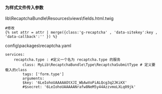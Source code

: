 #### 为样式文件传入参数

lib\RecaptchaBundle\Resources\views\fields.html.twig

	#修改 
	{% set attr = attr | merge({class:'g-recaptcha' , 'data-sitekey':key , 'data-callback':'' }) %} 

config\packages\recaptcha.yaml

	services:
		recaptcha.type : #定义一个名为 recaptcha.type 的服务
			class: MyLib\RecaptchaBundle\Type\RecaptchaSubmitType # 定义要载入的class
			tags: ['form.type']
			arguments:
			$key: '6LeIohoUAAAAAOtXJI_WbAwVoPiALQcg3q2JKiKX'
			#$secret: '6LeIohoUAAAAANrafw8NeM5y44AzzvmoLXLq09jk'
